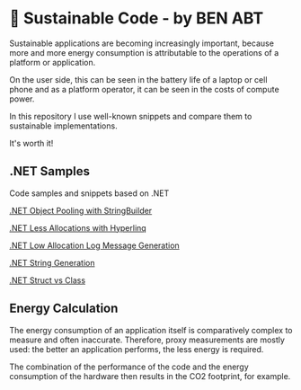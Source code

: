 # 🌳 Sustainable Code - by BEN ABT

Sustainable applications are becoming increasingly important, because more and more energy consumption is attributable to the operations of a platform or application.

On the user side, this can be seen in the battery life of a laptop or cell phone and as a platform operator, it can be seen in the costs of compute power.

In this repository I use well-known snippets and compare them to sustainable implementations.

It's worth it!

## .NET Samples

Code samples and snippets based on .NET

[.NET Object Pooling with StringBuilder](csharp/stringbuilder-pooled)

[.NET Less Allocations with Hyperlinq](csharp/hyperlinq-tolist)

[.NET Low Allocation Log Message Generation](csharp/log-messages-source-code-generator)

[.NET String Generation](csharp/random-string)

[.NET Struct vs Class](csharp/struct-vs-class)

## Energy Calculation

The energy consumption of an application itself is comparatively complex to measure and often inaccurate. Therefore, proxy measurements are mostly used: the better an application performs, the less energy is required.

The combination of the performance of the code and the energy consumption of the hardware then results in the CO2 footprint, for example.


